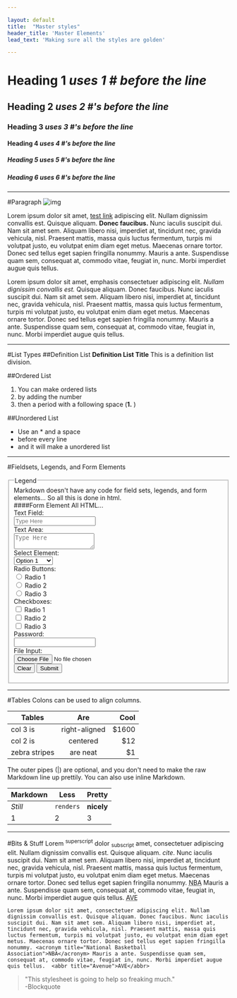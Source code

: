 ```yaml
---

layout: default
title:  "Master styles"
header_title: 'Master Elements'
lead_text: 'Making sure all the styles are golden'

---
```


# Heading 1 *uses 1 # before the line*

## Heading 2 *uses 2 #'s before the line*

### Heading 3 *uses 3 #'s before the line*

#### Heading 4 *uses 4 #'s before the line*

##### Heading 5 *uses 5 #'s before the line*

##### Heading 6 *uses 6 #'s before the line*

---

#Paragraph
![img](http://lorempixel.com/800/300/abstract)

Lorem ipsum dolor sit amet, [test link](http://) adipiscing elit. Nullam dignissim convallis est. Quisque aliquam. **Donec faucibus.** Nunc iaculis suscipit dui. Nam sit amet sem. Aliquam libero nisi, imperdiet at, tincidunt nec, gravida vehicula, nisl. Praesent mattis, massa quis luctus fermentum, turpis mi volutpat justo, eu volutpat enim diam eget metus. Maecenas ornare tortor. Donec sed tellus eget sapien fringilla nonummy. Mauris a ante. Suspendisse quam sem, consequat at, commodo vitae, feugiat in, nunc. Morbi imperdiet augue quis tellus.

Lorem ipsum dolor sit amet, emphasis consectetuer adipiscing elit. *Nullam dignissim convallis est.* Quisque aliquam. Donec faucibus. Nunc iaculis suscipit dui. Nam sit amet sem. Aliquam libero nisi, imperdiet at, tincidunt nec, gravida vehicula, nisl. Praesent mattis, massa quis luctus fermentum, turpis mi volutpat justo, eu volutpat enim diam eget metus. Maecenas ornare tortor. Donec sed tellus eget sapien fringilla nonummy. Mauris a ante. Suspendisse quam sem, consequat at, commodo vitae, feugiat in, nunc. Morbi imperdiet augue quis tellus.

---

#List Types
##Definition List
**Definition List Title**
This is a definition list division.

##Ordered List
1. You can make ordered lists
2. by adding the number
3. then a period with a following space (**1.** )

##Unordered List
* Use an * and a space
* before every line
* and it will make a unordered list

---

#Fieldsets, Legends, and Form Elements
<fieldset>
<legend>Legend</legend>
Markdown doesn't have any code for field sets, legends, and form elements… So all this is done in html.

<form>
####Form Element
All HTML...

<div class="form-group">
<label for="text_field">Text Field:</label><br />
<input type="text" class="form-control" placeholder="Type Here"/>
</div>

<div class="form-group">
<label for="text_area">Text Area:</label><br />
<textarea class="form-control" placeholder="Type Here"></textarea>
</div>

<div class="form-group">
<label for="select_element">Select Element:</label><br />
<select name="select_element class="form-control">
<optgroup label="Option Group 1">
<option value="1">Option 1</option>
<option value="2">Option 2</option>
<option value="3">Option 3</option>
</optgroup>
<optgroup label="Option Group 2">
<option value="1">Option 1</option>
<option value="2">Option 2</option>
<option value="3">Option 3</option>
</optgroup>
</select>
</div>

<div class="form-group">
<label for="radio_buttons">Radio Buttons:</label><br />
<input type="radio" class="radio" name="radio_button" value="radio_1" /> Radio 1<br/>
<input type="radio" class="radio" name="radio_button" value="radio_2" /> Radio 2<br/>
<input type="radio" class="radio" name="radio_button" value="radio_3" /> Radio 3<br/>
</div>

<div class="form-group">
<label for="checkboxes">Checkboxes:</label><br />
<input type="checkbox" class="checkbox" name="checkboxes" value="check_1" /> Radio 1<br/>
<input type="checkbox" class="checkbox" name="checkboxes" value="check_2" /> Radio 2<br/>
<input type="checkbox" class="checkbox" name="checkboxes" value="check_3" /> Radio 3<br/>
</div>

<div class="form-group">
<label for="password">Password:</label><br />
<input type="password" class="form-control password" name="password" />
</div>

<div class="form-group">
<label for="file">File Input:</label><br />
<input type="file" class="file" name="file" />
</div>

<div class="form-group">
<input class="btn btn-default" type="reset" value="Clear" /> <input class="btn btn-success" type="submit" value="Submit" />
</div>
</form>
</fieldset>

---

#Tables
 Colons can be used to align columns.

| Tables        | Are           | Cool  |
| ------------- |:-------------:| -----:|
| col 3 is      | right-aligned | $1600 |
| col 2 is      | centered      |   $12 |
| zebra stripes | are neat      |    $1 |

The outer pipes (|) are optional, and you don't need to make the raw Markdown line up prettily. You can also use inline Markdown.

Markdown | Less | Pretty
--- | --- | ---
*Still* | `renders` | **nicely**
1 | 2 | 3

---

#Bits & Stuff
Lorem <sup>superscript</sup> dolor <sub>subscript</sub> amet, consectetuer adipiscing elit. Nullam dignissim convallis est. Quisque aliquam. <cite>cite</cite>. Nunc iaculis suscipit dui. Nam sit amet sem. Aliquam libero nisi, imperdiet at, tincidunt nec, gravida vehicula, nisl. Praesent mattis, massa quis luctus fermentum, turpis mi volutpat justo, eu volutpat enim diam eget metus. Maecenas ornare tortor. Donec sed tellus eget sapien fringilla nonummy. <acronym title="National Basketball Association">NBA</acronym> Mauris a ante. Suspendisse quam sem, consequat at, commodo vitae, feugiat in, nunc. Morbi imperdiet augue quis tellus.  <abbr title="Avenue">AVE</abbr>
 
    Lorem ipsum dolor sit amet, consectetuer adipiscing elit. Nullam dignissim convallis est. Quisque aliquam. Donec faucibus. Nunc iaculis suscipit dui. Nam sit amet sem. Aliquam libero nisi, imperdiet at, tincidunt nec, gravida vehicula, nisl. Praesent mattis, massa quis luctus fermentum, turpis mi volutpat justo, eu volutpat enim diam eget metus. Maecenas ornare tortor. Donec sed tellus eget sapien fringilla nonummy. <acronym title="National Basketball Association">NBA</acronym> Mauris a ante. Suspendisse quam sem, consequat at, commodo vitae, feugiat in, nunc. Morbi imperdiet augue quis tellus.  <abbr title="Avenue">AVE</abbr>

<blockquote>
<p>"This stylesheet is going to help so freaking much." <br />-Blockquote</p>
</blockquote>
